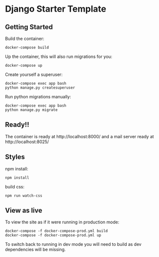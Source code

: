 # Django Starter Template

## Getting Started

Build the container:

    docker-compose build

Up the container, this will also run migrations for you:

    docker-compose up

Create yourself a superuser:

    docker-compose exec app bash
    python manage.py createsuperuser


Run python migrations manually:

    docker-compose exec app bash
    python manage.py migrate

## Ready!!

The container is ready at http://localhost:8000/ and a mail server ready at http://localhost:8025/

## Styles

npm install:

    npm install

build css:

    npm run watch-css

## View as live

To view the site as if it were running in production mode:

    docker-compose -f docker-compose-prod.yml build
    docker-compose -f docker-compose-prod.yml up

To switch back to running in dev mode you will need to build as dev dependencies will be missing.